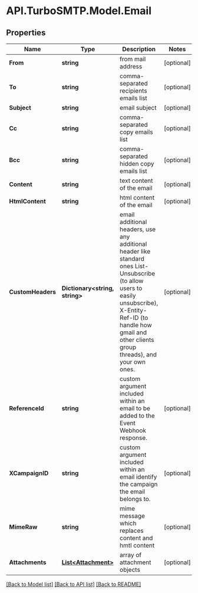 # API.TurboSMTP.Model.Email

## Properties

Name | Type | Description | Notes
------------ | ------------- | ------------- | -------------
**From** | **string** | from mail address | [optional] 
**To** | **string** | comma-separated recipients emails list | [optional] 
**Subject** | **string** | email subject | [optional] 
**Cc** | **string** | comma-separated copy emails list | [optional] 
**Bcc** | **string** | comma-separated hidden copy emails list | [optional] 
**Content** | **string** | text content of the email | [optional] 
**HtmlContent** | **string** | html content of the email | [optional] 
**CustomHeaders** | **Dictionary&lt;string, string&gt;** | email additional headers, use any additional header like standard ones List-Unsubscribe (to allow users to easily unsubscribe), X-Entity-Ref-ID (to handle how gmail and other clients group threads), and your own ones.   | [optional] 
**ReferenceId** | **string** | custom argument included within an email to be added to the Event Webhook response. | [optional] 
**XCampaignID** | **string** | custom argument included within an email identify the campaign the email belongs to. | [optional] 
**MimeRaw** | **string** | mime message which replaces content and hmtl content | [optional] 
**Attachments** | [**List&lt;Attachment&gt;**](Attachment.md) | array of attachment objects | [optional] 

[[Back to Model list]](../README.md#documentation-for-models) [[Back to API list]](../README.md#documentation-for-api-endpoints) [[Back to README]](../README.md)

